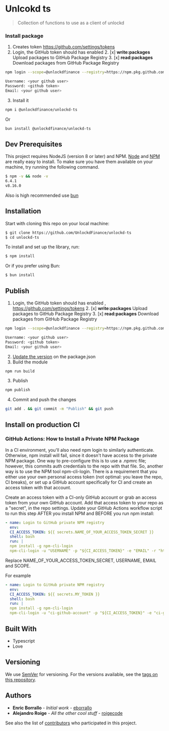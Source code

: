 
# Unlcokd ts

> Collection of functions to use as a client of unlockd

### Install package 
1. Creates token https://github.com/settings/tokens
2. Login, the GitHub token should has enabled
   2. [x] **write:packages** Upload packages to GitHub Package Registry
   3. [x] **read:packages** Download packages from GitHub Package Registry

```sh
npm login --scope=@unlockdfinance --registry=https://npm.pkg.github.com

Username: <your github user>
Password: <github token>
Email: <your github user>
```
3. Install it
```sh
npm i @unlockdfinance/unlockd-ts
```
Or

```sh
bun install @unlockdfinance/unlockd-ts
```

## Dev Prerequisites

This project requires NodeJS (version 8 or later) and NPM.
[Node](http://nodejs.org/) and [NPM](https://npmjs.org/) are really easy to install.
To make sure you have them available on your machine,
try running the following command.

```sh
$ npm -v && node -v
6.4.1
v8.16.0
```

Also is high recommended use [bun](https://bun.sh/) 


## Installation

Start with cloning this repo on your local machine:

```sh
$ git clone https://github.com/UnlockdFinance/unlockd-ts
$ cd unlockd-ts
```

To install and set up the library, run:

```sh
$ npm install 
```

Or if you prefer using Bun:

```sh
$ bun install
```


## Publish 
1. Login, the GitHub token should has enabled , https://github.com/settings/tokens
   2. [x] **write:packages** Upload packages to GitHub Package Registry
   3. [x] **read:packages** Download packages from GitHub Package Registry
   
```sh
npm login --scope=@unlockdfinance --registry=https://npm.pkg.github.com

Username: <your github user>
Password: <github token>
Email: <your github user>
```
2. [Update the version](#versioning) on the package.json
3. Build the module 
```sh
npm run build
```
3. Publish
```sh
npm publish
```
4. Commit and push the changes 
```sh
git add . && git commit -m "Publish" && git push
```
## Install on production CI
### GitHub Actions: How to Install a Private NPM Package
In a CI environment, you'll also need npm login to similarly authenticate. Otherwise, npm install will fail, since it doesn't have access to the private NPM package. One way to pre-configure this is to use a .npmrc file; however, this commits auth credentials to the repo with that file. So, another way is to use the NPM tool npm-cli-login. There is a requirement that you either use your own personal access token (not optimal: you leave the repo, CI breaks), or set up a GitHub account specifically for CI and create an access token with that account.

Create an access token with a CI-only GitHub account or grab an access token from your own GitHub account.
Add that access token to your repo as a "secret", in the repo settings.
Update your GitHub Actions workflow script to run this step AFTER you install NPM and BEFORE you run npm install:
```yaml
- name: Login to GitHub private NPM registry
  env:
  CI_ACCESS_TOKEN: ${{ secrets.NAME_OF_YOUR_ACCESS_TOKEN_SECRET }}
  shell: bash
  run: |
  npm install -g npm-cli-login
  npm-cli-login -u "USERNAME" -p "${CI_ACCESS_TOKEN}" -e "EMAIL" -r "https://npm.pkg.github.com" -s "@SCOPE"
```
Replace NAME_OF_YOUR_ACCESS_TOKEN_SECRET, USERNAME, EMAIL and SCOPE.

For example
```yaml
- name: Login to GitHub private NPM registry
  env:
  CI_ACCESS_TOKEN: ${{ secrets.MY_TOKEN }}
  shell: bash
  run: |
  npm install -g npm-cli-login
  npm-cli-login -u "ci-github-account" -p "${CI_ACCESS_TOKEN}" -e "ci-github-account@example.com" -r "https://npm.pkg.github.com" -s "@unlockdfinance"
```

## Built With

* Typescript 
* Love

## Versioning

We use [SemVer](http://semver.org/) for versioning. For the versions available, see the [tags on this repository](https://github.com/UnlockdFinance/unlockd-ts/pkgs/npm/unlockd-ts).

## Authors

* **Enric Borrallo** - *Initial work* - [eborrallo](https://github.com/eborrallo)
* **Alejandro Roige** - *All the other cool stuff* - [roigecode](https://github.com/roigecode)

See also the list of [contributors](https://github.com/UnlockdFinance/unlockd-ts/contributors) who participated in this project.

